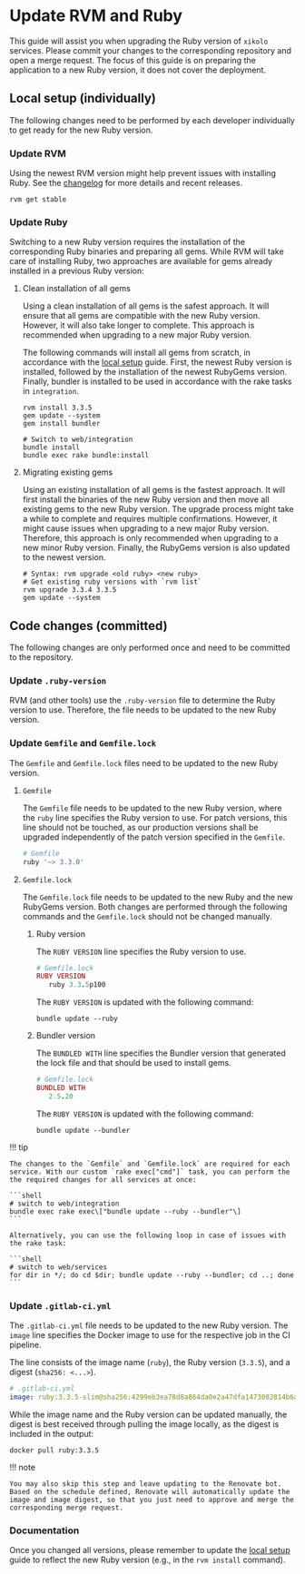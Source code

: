 # Update RVM and Ruby

This guide will assist you when upgrading the Ruby version of `xikolo` services.
Please commit your changes to the corresponding repository and open a merge request.
The focus of this guide is on preparing the application to a new Ruby version, it does not cover the deployment.

## Local setup (individually)

The following changes need to be performed by each developer individually to get ready for the new Ruby version.

### Update RVM

Using the newest RVM version might help prevent issues with installing Ruby. See
the [changelog](https://github.com/rvm/rvm/blob/master/CHANGELOG.md) for more details and recent releases.

```shell
rvm get stable
```

### Update Ruby

Switching to a new Ruby version requires the installation of the corresponding Ruby binaries and preparing all gems.
While RVM will take care of installing Ruby, two approaches are available for gems already installed in a previous Ruby
version:

1. Clean installation of all gems

    Using a clean installation of all gems is the safest approach. It will ensure that all gems are compatible with the new Ruby version. However, it will also take longer to complete. This approach is recommended when upgrading to a new major Ruby version.

    The following commands will install all gems from scratch, in accordance with the [local setup](./index.md) guide.
    First, the newest Ruby version is installed, followed by the installation of the newest RubyGems version. Finally, bundler is installed to be used in accordance with the rake tasks in `integration`.

    ```shell
    rvm install 3.3.5
    gem update --system
    gem install bundler

    # Switch to web/integration
    bundle install
    bundle exec rake bundle:install
    ```

2. Migrating existing gems

    Using an existing installation of all gems is the fastest approach. It will first install the binaries of the new Ruby version and then move all existing gems to the new Ruby version. The upgrade process might take a while to complete and requires multiple confirmations. However, it might cause issues when upgrading to a new major Ruby version. Therefore, this approach is only recommended when upgrading to a new minor Ruby version. Finally, the RubyGems version is also updated to the newest version.

    ```shell
    # Syntax: rvm upgrade <old ruby> <new ruby>
    # Get existing ruby versions with `rvm list`
    rvm upgrade 3.3.4 3.3.5
    gem update --system
    ```

## Code changes (committed)

The following changes are only performed once and need to be committed to the repository.

### Update `.ruby-version`

RVM (and other tools) use the `.ruby-version` file to determine the Ruby version to use. Therefore, the file needs to be
updated to the new Ruby version.

### Update `Gemfile` and `Gemfile.lock`

The `Gemfile` and `Gemfile.lock` files need to be updated to the new Ruby version.

1. `Gemfile`

    The `Gemfile` file needs to be updated to the new Ruby version, where the `ruby` line specifies the Ruby version to use. For patch versions, this line should not be touched, as our production versions shall be upgraded independently of the patch version specified in the `Gemfile`.

    ```ruby
    # Gemfile
    ruby '~> 3.3.0'
    ```

2. `Gemfile.lock`

    The `Gemfile.lock` file needs to be updated to the new Ruby and the new RubyGems version. Both changes are performed through the following commands and the `Gemfile.lock` should not be changed manually.

    1. Ruby version

        The `RUBY VERSION` line specifies the Ruby version to use.

        ```ruby
        # Gemfile.lock
        RUBY VERSION
           ruby 3.3.5p100
        ```

        The `RUBY VERSION` is updated with the following command:

        ```shell
        bundle update --ruby
        ```

    2. Bundler version

        The `BUNDLED WITH` line specifies the Bundler version that generated the lock file and that should be used to install gems.

        ```ruby
        # Gemfile.lock
        BUNDLED WITH
           2.5.20
        ```

        The `RUBY VERSION` is updated with the following command:

         ```shell
         bundle update --bundler
         ```

!!! tip

    The changes to the `Gemfile` and `Gemfile.lock` are required for each service. With our custom `rake exec["cmd"]` task, you can perform the the required changes for all services at once:

    ```shell
    # switch to web/integration
    bundle exec rake exec\["bundle update --ruby --bundler"\]
    ```

    Alternatively, you can use the following loop in case of issues with the rake task:

    ```shell
    # switch to web/services
    for dir in */; do cd $dir; bundle update --ruby --bundler; cd ..; done
    ```

### Update `.gitlab-ci.yml`

The `.gitlab-ci.yml` file needs to be updated to the new Ruby version. The `image` line specifies the Docker image to
use for the respective job in the CI pipeline.

The line consists of the image name (`ruby`), the Ruby version (`3.3.5`), and a digest (`sha256: <...>`).

```yaml
# .gitlab-ci.yml
image: ruby:3.3.5-slim@sha256:4299eb3ea78d8a864da0e2a47dfa1473082814b6aec23555827eb17a1359a38b
```

While the image name and the Ruby version can be updated manually, the digest is best received through pulling the image
locally, as the digest is included in the output:

```shell
docker pull ruby:3.3.5
```

!!! note

    You may also skip this step and leave updating to the Renovate bot. Based on the schedule defined, Renovate will automatically update the image and image digest, so that you just need to approve and merge the corresponding merge request.

### Documentation

Once you changed all versions, please remember to update the
[local setup](./index.md) guide to reflect the new Ruby version (e.g., in the `rvm install` command).
